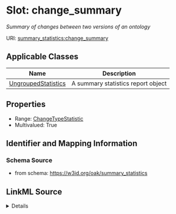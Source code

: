 # Slot: change_summary
_Summary of changes between two versions of an ontology_


URI: [summary_statistics:change_summary](https://w3id.org/oaklib/summary_statistics.change_summary)



<!-- no inheritance hierarchy -->




## Applicable Classes

| Name | Description |
| --- | --- |
[UngroupedStatistics](UngroupedStatistics.md) | A summary statistics report object






## Properties

* Range: [ChangeTypeStatistic](ChangeTypeStatistic.md)
* Multivalued: True








## Identifier and Mapping Information







### Schema Source


* from schema: https://w3id.org/oak/summary_statistics




## LinkML Source

<details>
```yaml
name: change_summary
description: Summary of changes between two versions of an ontology
from_schema: https://w3id.org/oak/summary_statistics
rank: 1000
multivalued: true
alias: change_summary
owner: UngroupedStatistics
domain_of:
- UngroupedStatistics
range: ChangeTypeStatistic
inlined: true

```
</details>